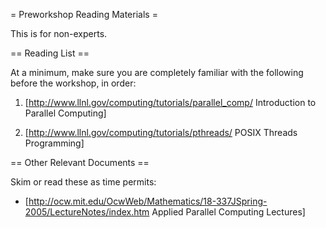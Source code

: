 = Preworkshop Reading Materials =

This is for non-experts.

== Reading List ==

At a minimum, make sure you are completely familiar with the following before the workshop, in order:

1. [http://www.llnl.gov/computing/tutorials/parallel_comp/ Introduction to Parallel Computing]

2. [http://www.llnl.gov/computing/tutorials/pthreads/ POSIX Threads Programming]



== Other Relevant Documents ==

Skim or read these as time permits:

* [http://ocw.mit.edu/OcwWeb/Mathematics/18-337JSpring-2005/LectureNotes/index.htm Applied Parallel Computing Lectures]
